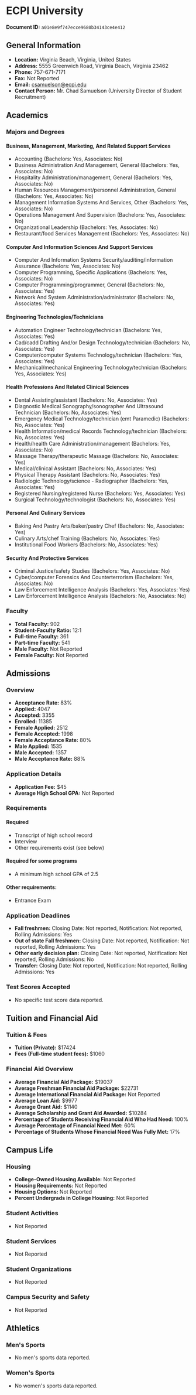# ECPI University

**Document ID:** `a01e8e9f747ecce9680b34143ce4e412`

## General Information

- **Location:** Virginia Beach, Virginia, United States
- **Address:** 5555 Greenwich Road, Virginia Beach, Virginia 23462
- **Phone:** 757-671-7171
- **Fax:** Not Reported
- **Email:** csamuelson@ecpi.edu
- **Contact Person:** Mr. Chad Samuelson (University Director of Student Recruitment)

## Academics

### Majors and Degrees

#### Business, Management, Marketing, And Related Support Services

- Accounting (Bachelors: Yes, Associates: No)
- Business Administration And Management, General (Bachelors: Yes, Associates: No)
- Hospitality Administration/management, General (Bachelors: Yes, Associates: No)
- Human Resources Management/personnel Administration, General (Bachelors: Yes, Associates: No)
- Management Information Systems And Services, Other (Bachelors: Yes, Associates: No)
- Operations Management And Supervision (Bachelors: Yes, Associates: No)
- Organizational Leadership (Bachelors: Yes, Associates: No)
- Restaurant/food Services Management (Bachelors: Yes, Associates: No)

#### Computer And Information Sciences And Support Services

- Computer And Information Systems Security/auditing/information Assurance (Bachelors: Yes, Associates: No)
- Computer Programming, Specific Applications (Bachelors: Yes, Associates: No)
- Computer Programming/programmer, General (Bachelors: No, Associates: Yes)
- Network And System Administration/administrator (Bachelors: No, Associates: Yes)

#### Engineering Technologies/Technicians

- Automation Engineer Technology/technician (Bachelors: Yes, Associates: Yes)
- Cad/cadd Drafting And/or Design Technology/technician (Bachelors: No, Associates: Yes)
- Computer/computer Systems Technology/technician (Bachelors: Yes, Associates: Yes)
- Mechanical/mechanical Engineering Technology/technician (Bachelors: Yes, Associates: Yes)

#### Health Professions And Related Clinical Sciences

- Dental Assisting/assistant (Bachelors: No, Associates: Yes)
- Diagnostic Medical Sonography/sonographer And Ultrasound Technician (Bachelors: No, Associates: Yes)
- Emergency Medical Technology/technician (emt Paramedic) (Bachelors: No, Associates: Yes)
- Health Information/medical Records Technology/technician (Bachelors: No, Associates: Yes)
- Health/health Care Administration/management (Bachelors: Yes, Associates: No)
- Massage Therapy/therapeutic Massage (Bachelors: No, Associates: Yes)
- Medical/clinical Assistant (Bachelors: No, Associates: Yes)
- Physical Therapy Assistant (Bachelors: No, Associates: Yes)
- Radiologic Technology/science - Radiographer (Bachelors: Yes, Associates: Yes)
- Registered Nursing/registered Nurse (Bachelors: Yes, Associates: Yes)
- Surgical Technology/technologist (Bachelors: No, Associates: Yes)

#### Personal And Culinary Services

- Baking And Pastry Arts/baker/pastry Chef (Bachelors: No, Associates: Yes)
- Culinary Arts/chef Training (Bachelors: No, Associates: Yes)
- Institutional Food Workers (Bachelors: No, Associates: Yes)

#### Security And Protective Services

- Criminal Justice/safety Studies (Bachelors: Yes, Associates: No)
- Cyber/computer Forensics And Counterterrorism (Bachelors: Yes, Associates: No)
- Law Enforcement Intelligence Analysis (Bachelors: Yes, Associates: Yes)
- Law Enforcement Intelligence Analysis (Bachelors: No, Associates: No)

### Faculty

- **Total Faculty:** 902
- **Student-Faculty Ratio:** 12:1
- **Full-time Faculty:** 361
- **Part-time Faculty:** 541
- **Male Faculty:** Not Reported
- **Female Faculty:** Not Reported

## Admissions

### Overview

- **Acceptance Rate:** 83%
- **Applied:** 4047
- **Accepted:** 3355
- **Enrolled:** 11385
- **Female Applied:** 2512
- **Female Accepted:** 1998
- **Female Acceptance Rate:** 80%
- **Male Applied:** 1535
- **Male Accepted:** 1357
- **Male Acceptance Rate:** 88%

### Application Details

- **Application Fee:** $45
- **Average High School GPA:** Not Reported

### Requirements

#### Required

- Transcript of high school record
- Interview
- Other requirements exist (see below)

#### Required for some programs

- A minimum high school GPA of 2.5

#### Other requirements:

- Entrance Exam

### Application Deadlines

- **Fall freshmen:** Closing Date: Not reported, Notification: Not reported, Rolling Admissions: Yes
- **Out of state Fall freshmen:** Closing Date: Not reported, Notification: Not reported, Rolling Admissions: Yes
- **Other early decision plan:** Closing Date: Not reported, Notification: Not reported, Rolling Admissions: No
- **Transfer:** Closing Date: Not reported, Notification: Not reported, Rolling Admissions: Yes

### Test Scores Accepted

- No specific test score data reported.

## Tuition and Financial Aid

### Tuition & Fees

- **Tuition (Private):** $17424
- **Fees (Full-time student fees):** $1060

### Financial Aid Overview

- **Average Financial Aid Package:** $19037
- **Average Freshman Financial Aid Package:** $22731
- **Average International Financial Aid Package:** Not Reported
- **Average Loan Aid:** $9977
- **Average Grant Aid:** $1140
- **Average Scholarship and Grant Aid Awarded:** $10284
- **Percentage of Students Receiving Financial Aid Who Had Need:** 100%
- **Average Percentage of Financial Need Met:** 60%
- **Percentage of Students Whose Financial Need Was Fully Met:** 17%

## Campus Life

### Housing

- **College-Owned Housing Available:** Not Reported
- **Housing Requirements:** Not Reported
- **Housing Options:** Not Reported
- **Percent Undergrads in College Housing:** Not Reported

### Student Activities

- Not Reported

### Student Services

- Not Reported

### Student Organizations

- Not Reported

### Campus Security and Safety

- Not Reported

## Athletics

### Men's Sports

- No men's sports data reported.

### Women's Sports

- No women's sports data reported.
